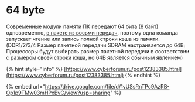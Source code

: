 # 64 byte

Современные модули памяти ПК передают 64 бита (8 байт) одновременно, [в пакете из восьми передач](https://en.wikipedia.org/wiki/Synchronous\_dynamic\_random-access\_memory#Commands), поэтому одна команда запускает чтение или запись полной строки кэша из памяти. (DDR1/2/3/4 Размер пакетной передачи SDRAM настраивается до 64B; Процессоры будут выбирать размер пакетной передачи в соответствии с размером своей строки кэша, но 64B является обычным явлением)

{% hint style="info" %}
[https://www.cyberforum.ru/post12383385.html](https://www.cyberforum.ru/post12383385.html)
{% endhint %}

{% embed url="https://drive.google.com/file/d/1vUSsRnTPc9AzRB-Op1p9TMw03mHPxBvC/view?usp=sharing" %}
